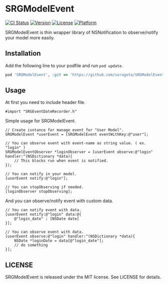 SRGModelEvent
=============

[![CI Status](http://img.shields.io/travis/soragoto/SRGModelEvent.svg?style=flat)](https://travis-ci.org/soragoto/SRGModelEvent)
[![Version](https://img.shields.io/cocoapods/v/SRGModelEvent.svg?style=flat)](https://github.com/soragoto/SRGModelEvent)
[![License](https://img.shields.io/cocoapods/l/SRGModelEvent.svg?style=flat)](https://github.com/soragoto/SRGModelEvent)
[![Platform](https://img.shields.io/cocoapods/p/SRGModelEvent.svg?style=flat)](https://github.com/soragoto/SRGModelEvent)


SRGModelEvent is thin wrapper library of NSNotification to observe/notify your model more easily.

## Installation

Add the following line to your podfile and run `pod update`.

```ruby
pod 'SRGModelEvent', :git => 'https://github.com/soragoto/SRGModelEvent.git', :tag => '0.0.1'
````

## Usage

At first you need to include header file.
```objc
#import "SRGEventDateRecorder.h"
```

Simple usage for SRGModelEvent.

```objc
// Create isntance for manage event for "User Model".
SRGModelEvent *userEvent = [SRGModelEvent eventWithKey:@"user"];

// You can observe event with event-name as string value. ( ex. "login" )
SRGModelEventObserver *loginObserver = [userEvent observe:@"login" handler:^(NSDictionary *data){
    // This blocks run when event is notified.
});

// You can notify in your model.
[userEvent notify:@"login"];

// You can stopObserving if needed.
[loginObserver stopObserving];
```

And you can observe/notify event with custom data.

```objc
// You can notify event with data.
[userEvent notify:@"login" data:@{
    @"login_date" : [NSDate date]
}];

// You can observe event with data.
[userEvent observe:@"login" handler:^(NSDictionary *data){
    NSDate *loginDate = data[@"login_date"];
    // do something
}];
````
## LICENSE

SRGModelEvent is released under the MIT license. See LICENSE for details.
